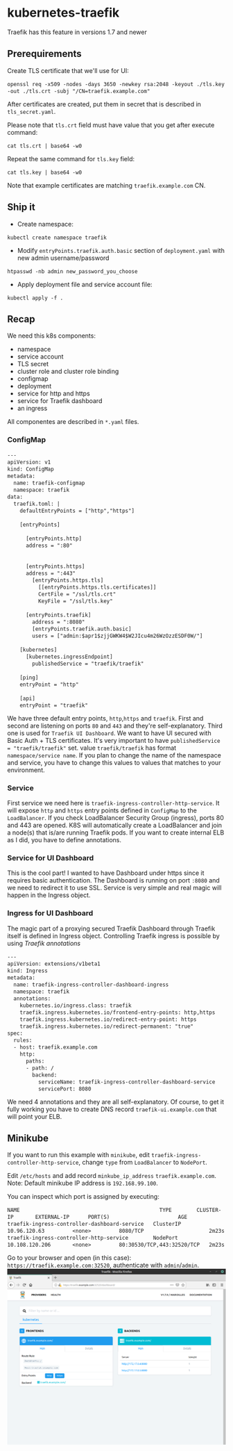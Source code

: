 # kubernetes-traefik
Traefik has this feature in versions 1.7 and newer

## Prerequirements

Create TLS certificate that we'll use for UI:
```
openssl req -x509 -nodes -days 3650 -newkey rsa:2048 -keyout ./tls.key -out ./tls.crt -subj "/CN=traefik.example.com"
```

After certificates are created, put them in secret that is described in `tls_secret.yaml`.

Please note that `tls.crt` field must have value that you get after execute command:
```
cat tls.crt | base64 -w0
```
Repeat the same command for `tls.key` field:
```
cat tls.key | base64 -w0
```
Note that example certificates are matching `traefik.example.com` CN.

## Ship it

- Create namespace:
```
kubectl create namespace traefik
```

- Modify `entryPoints.traefik.auth.basic` section of `deployment.yaml` with new admin username/password
```
htpasswd -nb admin new_password_you_choose
```

- Apply deployment file and service account file:
```
kubectl apply -f .
```


## Recap

We need this k8s components:
- namespace
- service account
- TLS secret
- cluster role and cluster role binding
- configmap
- deployment
- service for http and https
- service for Traefik dashboard
- an ingress

All componentes are described in `*.yaml` files.

### ConfigMap

```
---
apiVersion: v1
kind: ConfigMap
metadata:
  name: traefik-configmap
  namespace: traefik
data:
  traefik.toml: |
    defaultEntryPoints = ["http","https"]

    [entryPoints]

      [entryPoints.http]
      address = ":80"


      [entryPoints.https]
      address = ":443"
        [entryPoints.https.tls]
          [[entryPoints.https.tls.certificates]]
          CertFile = "/ssl/tls.crt"
          KeyFile = "/ssl/tls.key"

      [entryPoints.traefik]
        address = ":8080"
        [entryPoints.traefik.auth.basic]
        users = ["admin:$apr1$zjjGWKW4$W2JIcu4m26WzOzzESDF0W/"]

    [kubernetes]
      [kubernetes.ingressEndpoint]
        publishedService = "traefik/traefik"

    [ping]
    entryPoint = "http"

    [api]
    entryPoint = "traefik"
```
We have three default entry points, `http`,`https` and `traefik`. First and second are listening on ports `80` and `443` and they're self-explanatory. Third one is used for `Traefik UI Dashboard`. We want to have UI secured with Basic Auth + TLS certificates.
It's very important to have `publishedService = "traefik/traefik"` set. value `traefik/traefik` has format `namespace/service name`. If you plan to change the name of the namespace and service, you have to change this values to values that matches to your environment.

### Service
First service we need here is `traefik-ingress-controller-http-service`. It will expose `http` and `https` entry points defined in `ConfigMap` to the `LoadBalancer`. If you check LoadBalancer Security Group (ingress), ports 80 and 443 are opened. K8S will automatically create a LoadBalancer and join a node(s) that is/are running Traefik pods. If you want to create internal ELB as I did, you have to define annotations.

### Service for UI Dashboard
This is the cool part! I wanted to have Dashboard under https since it requires basic authentication. The Dashboard is running on port `:8080` and we need to redirect it to use SSL. Service is very simple and real magic will happen in the Ingress object.

### Ingress for UI Dashboard
The magic part of a proxying secured Traefik Dashboard through Traefik itself is defined in Ingress object. Controlling Traefik ingress is possible by using *Traefik annotations*

```
---
apiVersion: extensions/v1beta1
kind: Ingress
metadata:
  name: traefik-ingress-controller-dashboard-ingress
  namespace: traefik
  annotations:
    kubernetes.io/ingress.class: traefik
    traefik.ingress.kubernetes.io/frontend-entry-points: http,https
    traefik.ingress.kubernetes.io/redirect-entry-point: https
    traefik.ingress.kubernetes.io/redirect-permanent: "true"
spec:
  rules:
  - host: traefik.example.com
    http:
      paths:
      - path: /
        backend:
          serviceName: traefik-ingress-controller-dashboard-service
          servicePort: 8080
```

We need 4 annotations and they are all self-explanatory. Of course, to get it fully working you have to create DNS record `traefik-ui.example.com` that will point your ELB.


## Minikube

If you want to run this example with `minikube`, edit `traefik-ingress-controller-http-service`, change `type` from `LoadBalancer` to `NodePort`.

Edit `/etc/hosts` and add record `minkube_ip_address` `traefik.example.com`.
Note: Default minikube IP address is `192.168.99.100`.


You can inspect which port is assigned by executing:

```$ kubectl get svc -n traefik
NAME                                             TYPE        CLUSTER-IP       EXTERNAL-IP      PORT(S)                      AGE
traefik-ingress-controller-dashboard-service   ClusterIP   10.96.120.63         <none>         8080/TCP                     2m23s
traefik-ingress-controller-http-service        NodePort    10.108.120.206       <none>         80:30530/TCP,443:32520/TCP   2m23s
```

Go to your browser and open (in this case): `https://traefik.example.com:32520`, authenticate with `admin`/`admin`.
![Traefik UI](png/traefik_ui.png)